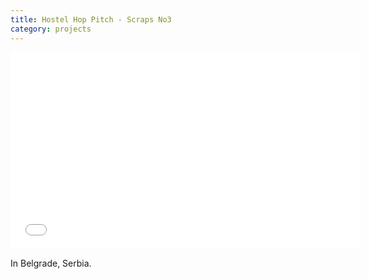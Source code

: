 ```yaml
---
title: Hostel Hop Pitch - Scraps No3
category: projects
---
```


<iframe width="560" height="315" src="//www.youtube.com/embed/-LxUaq8NQLI" frameborder="0" allowfullscreen></iframe>

In Belgrade, Serbia.
